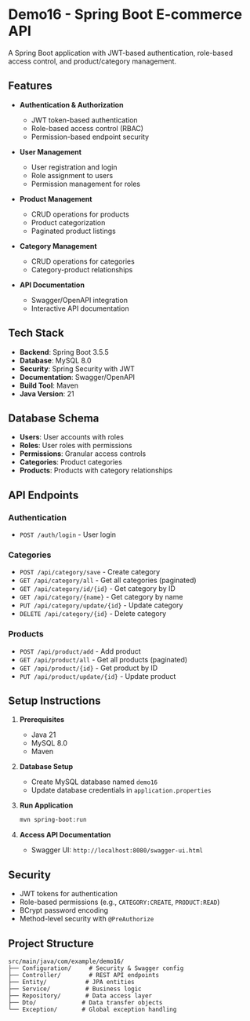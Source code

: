 # Demo16 - Spring Boot E-commerce API

A Spring Boot application with JWT-based authentication, role-based access control, and product/category management.

## Features

- **Authentication & Authorization**
  - JWT token-based authentication
  - Role-based access control (RBAC)
  - Permission-based endpoint security

- **User Management**
  - User registration and login
  - Role assignment to users
  - Permission management for roles

- **Product Management**
  - CRUD operations for products
  - Product categorization
  - Paginated product listings

- **Category Management**
  - CRUD operations for categories
  - Category-product relationships

- **API Documentation**
  - Swagger/OpenAPI integration
  - Interactive API documentation

## Tech Stack

- **Backend**: Spring Boot 3.5.5
- **Database**: MySQL 8.0
- **Security**: Spring Security with JWT
- **Documentation**: Swagger/OpenAPI
- **Build Tool**: Maven
- **Java Version**: 21

## Database Schema

- **Users**: User accounts with roles
- **Roles**: User roles with permissions
- **Permissions**: Granular access controls
- **Categories**: Product categories
- **Products**: Products with category relationships

## API Endpoints

### Authentication
- `POST /auth/login` - User login

### Categories
- `POST /api/category/save` - Create category
- `GET /api/category/all` - Get all categories (paginated)
- `GET /api/category/id/{id}` - Get category by ID
- `GET /api/category/{name}` - Get category by name
- `PUT /api/category/update/{id}` - Update category
- `DELETE /api/category/{id}` - Delete category

### Products
- `POST /api/product/add` - Add product
- `GET /api/product/all` - Get all products (paginated)
- `GET /api/product/{id}` - Get product by ID
- `PUT /api/product/update/{id}` - Update product

## Setup Instructions

1. **Prerequisites**
   - Java 21
   - MySQL 8.0
   - Maven

2. **Database Setup**
   - Create MySQL database named `demo16`
   - Update database credentials in `application.properties`

3. **Run Application**
   ```bash
   mvn spring-boot:run
   ```

4. **Access API Documentation**
   - Swagger UI: `http://localhost:8080/swagger-ui.html`

## Security

- JWT tokens for authentication
- Role-based permissions (e.g., `CATEGORY:CREATE`, `PRODUCT:READ`)
- BCrypt password encoding
- Method-level security with `@PreAuthorize`

## Project Structure

```
src/main/java/com/example/demo16/
├── Configuration/     # Security & Swagger config
├── Controller/        # REST API endpoints
├── Entity/           # JPA entities
├── Service/          # Business logic
├── Repository/       # Data access layer
├── Dto/             # Data transfer objects
└── Exception/       # Global exception handling
```
